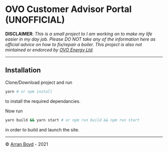 # OVO Customer Advisor Portal **(UNOFFICIAL)**

**DISCLAIMER**: _This is a small project to I am working on to make my life easier in my day job. Please DO NOT take any of the information here as official advice on how to fix/repair a boiler. This project is also not mintained or endorced by [OVO Energy Ltd](https://ovoenergy.com)._

---

## Installation

Clone/Download project and run

```bash
yarn # or npm install
```

to install the required dependancies.

Now run

```bash
yarn build && yarn start # or npm run build && npm run start
```

in order to build and launch the site.

---

&copy; [Arran Boyd](https://github.com/ABoyd002) - 2021
